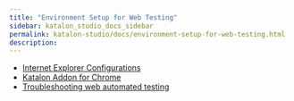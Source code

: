 ```yaml
---
title: "Environment Setup for Web Testing" 
sidebar: katalon_studio_docs_sidebar
permalink: katalon-studio/docs/environment-setup-for-web-testing.html 
description: 
---
```

*   [Internet Explorer Configurations](/display/KD/Internet+Explorer+Configurations)
*   [Katalon Addon for Chrome](/display/KD/Katalon+Addon+for+Chrome)
*   [Troubleshooting web automated testing](/display/KD/Troubleshooting+web+automated+testing)